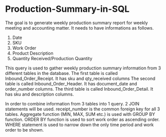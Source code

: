 # Production-Summary-in-SQL

The goal is to generate weekly production summary report for weekly meeting and accounting matter. It needs to have informations as follows.
1. Date
2. SKU
3. Work Order
4. Product Description
5. Quantity Received/Production Quantity

This query is used to gather weekly production summary information from 3 different tables in the database.
The first table is called Inbound_Order_Receipt. It has sku and qty_received columns
The second table is called Inbound_Order_Header. It has document_date and order_number columns.
The third table is called Inbound_Order_Detail. It has sku and description columns.

In order to combine information from 3 tables into 1 query. 2 JOIN statements will be used. receipt_number is the common foreign key for all 3 tables. Aggregate function (MIN, MAX, SUM etc.) is used with GROUP BY function. ORDER BY function is used to sort work order as ascending order. WHERE statement is used to narrow down the only time period and work order to be shown. 
